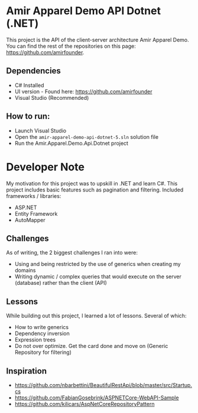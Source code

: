 # Amir Apparel Demo API Dotnet (.NET)

This project is the API of the client-server architecture Amir Apparel Demo. You can find the rest of the repositories on this page: https://github.com/amirfounder.

## Dependencies

- C# Installed
- UI version - Found here: https://github.com/amirfounder
- Visual Studio (Recommended)

## How to run:

- Launch Visual Studio
- Open the `amir-apparel-demo-api-dotnet-5.sln` solution file
- Run the Amir.Apparel.Demo.Api.Dotnet project

# Developer Note

My motivation for this project was to upskill in .NET and learn C#. This project includes basic features such as pagination and filtering. Included frameworks / libraries:

- ASP.NET
- Entity Framework
- AutoMapper

## Challenges

As of writing, the 2 biggest challenges I ran into were:

- Using and being restricted by the use of generics when creating my domains
- Writing dynamic / complex queries that would execute on the server (database) rather than the client (API)

## Lessons

While building out this project, I learned a lot of lessons. Several of which:

- How to write generics
- Dependency inversion
- Expression trees
- Do not over optimize. Get the card done and move on (Generic Repository for filtering)

## Inspiration

- https://github.com/nbarbettini/BeautifulRestApi/blob/master/src/Startup.cs
- https://github.com/FabianGosebrink/ASPNETCore-WebAPI-Sample
- https://github.com/kilicars/AspNetCoreRepositoryPattern
